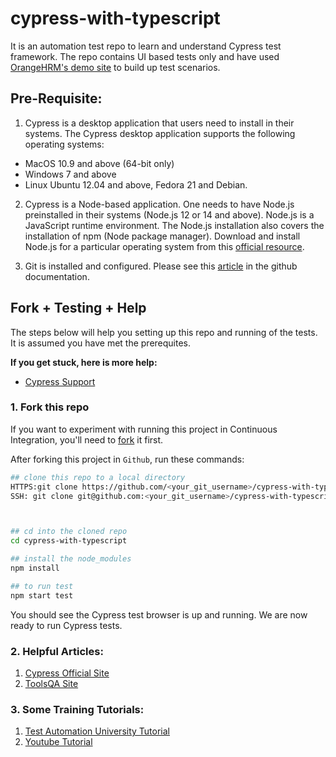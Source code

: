 # cypress-with-typescript

It is an automation test repo to learn and understand Cypress test framework. The repo contains UI based tests only and have used [OrangeHRM's demo site](https://opensource-demo.orangehrmlive.com/index.php/dashboard) to build up test scenarios.

## Pre-Requisite:

1. Cypress is a desktop application that users need to install in their systems. The Cypress desktop application supports the following operating systems:

- MacOS 10.9 and above (64-bit only)
- Windows 7 and above
- Linux Ubuntu 12.04 and above, Fedora 21 and Debian.

2. Cypress is a Node-based application. One needs to have Node.js preinstalled in their systems (Node.js 12 or 14 and above). Node.js is a JavaScript runtime environment. The Node.js installation also covers the installation of npm (Node package manager). Download and install Node.js for a particular operating system from this [official resource](https://nodejs.org/en/download/).

3. Git is installed and configured. Please see this [article](https://docs.github.com/en/get-started/getting-started-with-git/caching-your-github-credentials-in-git) in the github documentation.

## Fork + Testing + Help

The steps below will help you setting up this repo and running of the tests. It is assumed you have met the prerequites.

**If you get stuck, here is more help:**

- [Cypress Support](https://on.cypress.io/support)

### 1. Fork this repo

If you want to experiment with running this project in Continuous Integration, you'll need to [fork](https://github.com/imishu/cypress-with-typescript) it first.

After forking this project in `Github`, run these commands:

```bash or cmd or terminal
## clone this repo to a local directory
HTTPS:git clone https://github.com/<your_git_username>/cypress-with-typescript.git , or
SSH: git clone git@github.com:<your_git_username>/cypress-with-typescript.git



## cd into the cloned repo
cd cypress-with-typescript

## install the node_modules
npm install

## to run test
npm start test
```

You should see the Cypress test browser is up and running. We are now ready to run Cypress tests.

### 2. Helpful Articles:

1. [Cypress Official Site](https://docs.cypress.io/guides/getting-started/installing-cypress)
2. [ToolsQA Site](https://www.toolsqa.com/cypress/what-is-cypress/)

### 3. Some Training Tutorials:

1. [Test Automation University Tutorial](https://testautomationu.applitools.com/cypress-tutorial/chapter1.html)
2. [Youtube Tutorial](https://youtube.com/playlist?list=PLhW3qG5bs-L9LTfxZ5LEBiM1WFfvX3dJo)
